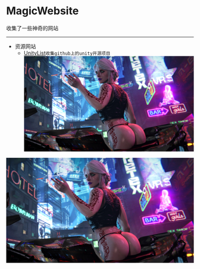 # MagicWebsite
收集了一些神奇的网站

---
* 资源网站
  * [UnityList](https://unitylist.com "Welcome to the best Unity3D open source search engine")`收集github上的unity开源项目`<br>
![](image/赛博希里.jpg "希里太性感了")

[![](image/赛博希里.jpg)](www.baidu.com)
